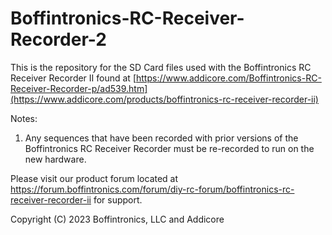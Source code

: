 # Boffintronics-RC-Receiver-Recorder-2

This is the repository for the SD Card files used with the Boffintronics RC Receiver Recorder II found at [https://www.addicore.com/Boffintronics-RC-Receiver-Recorder-p/ad539.htm](https://www.addicore.com/products/boffintronics-rc-receiver-recorder-ii)

Notes:

1. Any sequences that have been recorded with prior versions of the Boffintronics RC Receiver Recorder must be re-recorded to run on the new hardware.

Please visit our product forum located at https://forum.boffintronics.com/forum/diy-rc-forum/boffintronics-rc-receiver-recorder-ii for support.


Copyright (C) 2023  Boffintronics, LLC and Addicore

